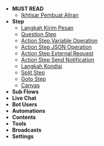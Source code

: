 * **MUST READ**
  * [Ikhtisar Pembuat Aliran](docs/flowbuilder/Flow_Builder.md)
* **Step**
  * [Langkah Kirim Pesan](docs/flowbuilder/Step/Step.md)
  * [Question Step](docs/flowbuilder/Step/Step_Question.md)
  * [Action Step Variable Operation](docs/flowbuilder/Step/Step_Variable.md)
  * [Action Step JSON Operation](docs/flowbuilder/Step/Step_JSON.md)
  * [Action Step External Request](docs/flowbuilder/Step/Step_External.md)
  * [Action Step Send Notification](docs/flowbuilder/Step/Step_Notification.md)
  * [Langkah Kondisi](docs/flowbuilder/Step/Step_Condition.md)
  * [Split Step](docs/flowbuilder/Step/Step_Split.md)
  * [Goto Step](docs/flowbuilder/Step/Step_Goto.md)
  * [Canvas](docs/flowbuilder/Step/Step_Canvas.md)
* **Sub Flows**
* **Live Chat**
* **Bot Users**
* **Automations**
* **Contents**
* **Tools**
* **Broadcasts**
* **Settings**